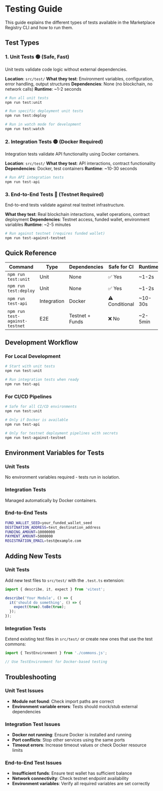 # Testing Guide

This guide explains the different types of tests available in the Marketplace Registry CLI and how to run them.

## Test Types

### 1. Unit Tests 🟢 (Safe, Fast)
Unit tests validate code logic without external dependencies.

**Location**: `src/test/`
**What they test**: Environment variables, configuration, error handling, output structures
**Dependencies**: None (no blockchain, no network calls)
**Runtime**: ~1-2 seconds

```bash
# Run all unit tests
npm run test:unit

# Run specific deployment unit tests
npm run test:deploy

# Run in watch mode for development
npm run test:watch
```

### 2. Integration Tests 🟡 (Docker Required)
Integration tests validate API functionality using Docker containers.

**Location**: `src/test/`
**What they test**: API interactions, contract functionality
**Dependencies**: Docker, test containers
**Runtime**: ~10-30 seconds

```bash
# Run API integration tests
npm run test-api
```

### 3. End-to-End Tests 🔴 (Testnet Required)
End-to-end tests validate against real testnet infrastructure.

**What they test**: Real blockchain interactions, wallet operations, contract deployment
**Dependencies**: Testnet access, funded wallet, environment variables
**Runtime**: ~2-5 minutes

```bash
# Run against testnet (requires funded wallet)
npm run test-against-testnet
```

## Quick Reference

| Command | Type | Dependencies | Safe for CI | Runtime |
|---------|------|-------------|-------------|---------|
| `npm run test:unit` | Unit | None | ✅ Yes | ~1-2s |
| `npm run test:deploy` | Unit | None | ✅ Yes | ~1-2s |
| `npm run test-api` | Integration | Docker | ⚠️ Conditional | ~10-30s |
| `npm run test-against-testnet` | E2E | Testnet + Funds | ❌ No | ~2-5min |

## Development Workflow

### For Local Development
```bash
# Start with unit tests
npm run test:unit

# Run integration tests when ready
npm run test-api
```

### For CI/CD Pipelines
```bash
# Safe for all CI/CD environments
npm run test:unit

# Only if Docker is available
npm run test-api

# Only for testnet deployment pipelines with secrets
npm run test-against-testnet
```

## Environment Variables for Tests

### Unit Tests
No environment variables required - tests run in isolation.

### Integration Tests
Managed automatically by Docker containers.

### End-to-End Tests
```bash
FUND_WALLET_SEED=your_funded_wallet_seed
DESTINATION_ADDRESS=test_destination_address
FUNDING_AMOUNT=10000000
PAYMENT_AMOUNT=5000000
REGISTRATION_EMAIL=test@example.com
```

## Adding New Tests

### Unit Tests
Add new test files to `src/test/` with the `.test.ts` extension:

```typescript
import { describe, it, expect } from 'vitest';

describe('Your Module', () => {
  it('should do something', () => {
    expect(true).toBe(true);
  });
});
```

### Integration Tests
Extend existing test files in `src/test/` or create new ones that use the test commons:

```typescript
import { TestEnvironment } from './commons.js';

// Use TestEnvironment for Docker-based testing
```

## Troubleshooting

### Unit Test Issues
- **Module not found**: Check import paths are correct
- **Environment variable errors**: Tests should mock/stub external dependencies

### Integration Test Issues
- **Docker not running**: Ensure Docker is installed and running
- **Port conflicts**: Stop other services using the same ports
- **Timeout errors**: Increase timeout values or check Docker resource limits

### End-to-End Test Issues
- **Insufficient funds**: Ensure test wallet has sufficient balance
- **Network connectivity**: Check testnet endpoint availability
- **Environment variables**: Verify all required variables are set correctly
